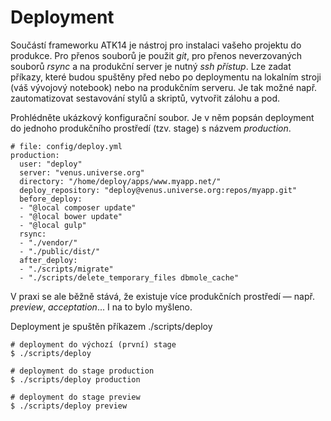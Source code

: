 Deployment
==========

Součástí frameworku ATK14 je nástroj pro instalaci vašeho projektu do produkce. Pro přenos souborů je použit _git_, pro přenos neverzovaných souborů _rsync_ a na produkční server je nutný _ssh přístup_.
Lze zadat příkazy, které budou spuštěny před nebo po deploymentu na lokalním stroji (váš vývojový notebook) nebo na produkčním serveru. Je tak možné např. zautomatizovat sestavování stylů a skriptů, vytvořit zálohu a pod.

Prohlédněte ukázkový konfigurační soubor. Je v něm popsán deployment do jednoho produkčního prostředí (tzv. stage) s názvem _production_.

    # file: config/deploy.yml
    production:
      user: "deploy"
      server: "venus.universe.org"
      directory: "/home/deploy/apps/www.myapp.net/"
      deploy_repository: "deploy@venus.universe.org:repos/myapp.git"
      before_deploy:
      - "@local composer update"
      - "@local bower update"
      - "@local gulp"
      rsync: 
      - "./vendor/"
      - "./public/dist/"
      after_deploy:
      - "./scripts/migrate"
      - "./scripts/delete_temporary_files dbmole_cache"

V praxi se ale běžně stává, že existuje více produkčních prostředí &mdash; např. _preview_, _acceptation_... I na to bylo myšleno.

Deployment je spuštěn příkazem ./scripts/deploy

    # deployment do výchozí (první) stage
    $ ./scripts/deploy
  
    # deployment do stage production
    $ ./scripts/deploy production

    # deployment do stage preview
    $ ./scripts/deploy preview
